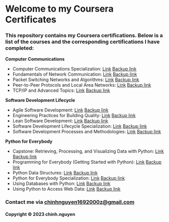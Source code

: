 # Welcome to my Coursera Certificates
### This repository contains my Coursera certifications. Below is a list of the courses and the corresponding certifications I have completed:

**Computer Communications**
- Computer Communications Specialization: 				[Link](https://github.com/nlhchinh/coursera-certificates/blob/main/Computer%20Communications/Computer%20Communications%20Specialization.pdf)	[Backup link](https://www.coursera.org/account/accomplishments/specialization/certificate/533LDGR3TMYA)
- Fundamentals of Network Communication: 				[Link](https://github.com/nlhchinh/coursera-certificates/blob/main/Computer%20Communications/Fundamentals%20of%20Network%20Communication.pdf)	[Backup link](https://www.coursera.org/account/accomplishments/certificate/8DKEF2FNK37P)
- Packet Switching Networks and Algorithms: 				[Link](https://github.com/nlhchinh/coursera-certificates/blob/main/Computer%20Communications/Packet%20Switching%20Networks%20and%20Algorithms.pdf)	[Backup link](https://www.coursera.org/account/accomplishments/certificate/HFTTEP76R5YT)
- Peer-to-Peer Protocols and Local Area Networks: 			[Link](https://github.com/nlhchinh/coursera-certificates/blob/main/Computer%20Communications/Peer-to-Peer%20Protocols%20and%20Local%20Area%20Networks.pdf)	[Backup link](https://www.coursera.org/account/accomplishments/certificate/8753AMMDLMXN)
- TCP/IP and Advanced Topics: 						[Link](https://github.com/nlhchinh/coursera-certificates/blob/main/Computer%20Communications/TCP_IP%20and%20Advanced%20Topics.pdf)	[Backup link](https://www.coursera.org/account/accomplishments/certificate/P23XGJQZY559)


**Software Development Lifecycle**
- Agile Software Development: 						[Link](https://github.com/nlhchinh/coursera-certificates/blob/main/Software%20Development%20Lifecycle/Agile%20Software%20Development.pdf)	[Backup link](https://www.coursera.org/account/accomplishments/certificate/Y4VHHA7VKWGC)
- Engineering Practices for Building Quality: 				[Link](https://github.com/nlhchinh/coursera-certificates/blob/main/Software%20Development%20Lifecycle/Engineering%20Practices%20for%20Building%20Quality.pdf)	[Backup link](https://www.coursera.org/account/accomplishments/certificate/LSKMS8DT24W9)
- Lean Software Development: 						[Link](https://github.com/nlhchinh/coursera-certificates/blob/main/Software%20Development%20Lifecycle/Lean%20Software%20Development.pdf)	[Backup link](https://www.coursera.org/account/accomplishments/certificate/V79GSQWUWDUV)
- Software Development Lifecycle Specialization: 			[Link](https://github.com/nlhchinh/coursera-certificates/blob/main/Software%20Development%20Lifecycle/Software%20Development%20Lifecycle%20Specialization.pdf)	[Backup link](https://www.coursera.org/account/accomplishments/specialization/certificate/V7N8Z4PUXJ2L)
- Software Development Processes and Methodologies: 			[Link](https://github.com/nlhchinh/coursera-certificates/blob/main/Software%20Development%20Lifecycle/Software%20Development%20Processes%20and%20Methodologies.pdf)	[Backup link](https://www.coursera.org/account/accomplishments/certificate/QY7R53X32CH5)


**Python for Everybody**
- Capstone: Retrieving, Processing, and Visualizing Data with Python: 	[Link](https://github.com/nlhchinh/coursera-certificates/blob/main/Python%20for%20Everybody/Capstone_Retrieving%2C%20Processing%2C%20and%20Visualizing%20Data%20with%20Python.pdf)	[Backup link](https://www.coursera.org/account/accomplishments/certificate/XVFN4VHDJVYQ)
- Programming for Everybody (Getting Started with Python): 		[Link](https://github.com/nlhchinh/coursera-certificates/blob/main/Python%20for%20Everybody/Programming%20for%20Everybody%20(Getting%20Started%20with%20Python).pdf)	[Backup link](https://www.coursera.org/account/accomplishments/certificate/S8FVQMTTZGAJ)
- Python Data Structures: 						[Link](https://github.com/nlhchinh/coursera-certificates/blob/main/Python%20for%20Everybody/Python%20Data%20Structures.pdf)	[Backup link](https://www.coursera.org/account/accomplishments/certificate/VUSE3BBM5CS6)
- Python for Everybody Specialization: 					[Link](https://github.com/nlhchinh/coursera-certificates/blob/main/Python%20for%20Everybody/Python%20for%20Everybody%20Specialization.pdf)	[Backup link](https://www.coursera.org/account/accomplishments/specialization/certificate/LPZQWW7HZU55)
- Using Databases with Python: 						[Link](https://github.com/nlhchinh/coursera-certificates/blob/main/Python%20for%20Everybody/Using%20Databases%20with%20Python.pdf)	[Backup link](https://www.coursera.org/account/accomplishments/certificate/NFX8ZZEWX85K)
- Using Python to Access Web Data: 					[Link](https://github.com/nlhchinh/coursera-certificates/blob/main/Python%20for%20Everybody/Using%20Python%20to%20Access%20Web%20Data.pdf)	[Backup link](https://www.coursera.org/account/accomplishments/certificate/7UEYWU45PCYR)


### Contact me via chinhnguyen1692000z@gmail.com
#### Copyright &#169; 2023 chinh.nguyen